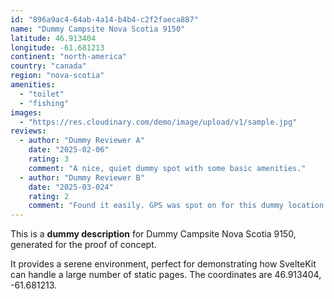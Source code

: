 ```yaml
---
id: "896a9ac4-64ab-4a14-b4b4-c2f2faeca887"
name: "Dummy Campsite Nova Scotia 9150"
latitude: 46.913404
longitude: -61.681213
continent: "north-america"
country: "canada"
region: "nova-scotia"
amenities:
  - "toilet"
  - "fishing"
images:
  - "https://res.cloudinary.com/demo/image/upload/v1/sample.jpg"
reviews:
  - author: "Dummy Reviewer A"
    date: "2025-02-06"
    rating: 3
    comment: "A nice, quiet dummy spot with some basic amenities."
  - author: "Dummy Reviewer B"
    date: "2025-03-024"
    rating: 2
    comment: "Found it easily. GPS was spot on for this dummy location."
---
```


This is a **dummy description** for Dummy Campsite Nova Scotia 9150, generated for the proof of concept.

It provides a serene environment, perfect for demonstrating how SvelteKit can handle a large number of static pages. The coordinates are 46.913404, -61.681213.
